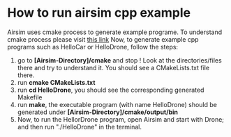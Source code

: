 # How to run airsim cpp example
Airsim uses cmake process to generate example programe. To understand cmake process please visit [this link](https://mirkokiefer.com/cmake-by-example-f95eb47d45b1)
Now, to generate example cpp programs such as HelloCar or HelloDrone, follow the steps:
1. go to **[Airsim-Directory]/cmake** and stop ! Look at the directories/files there and try to understand it. You should see a CMakeLists.txt file there. 
2. run **cmake CMakeLists.txt** 
3. run **cd HelloDrone**, you should see the corresponding generated Makefile
4. run **make**, the executable program (with name HelloDrone) should be generated under **[Airsim-Directory]/cmake/output/bin**
5. Now, to run the HellorDrone program, open Airsim and start with Drone; and then run "./HelloDrone" in the terminal.

